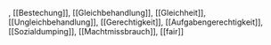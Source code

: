 , [[Bestechung]], [[Gleichbehandlung]], [[Gleichheit]], [[Ungleichbehandlung]], [[Gerechtigkeit]], [[Aufgabengerechtigkeit]], [[Sozialdumping]], [[Machtmissbrauch]], [[fair]]